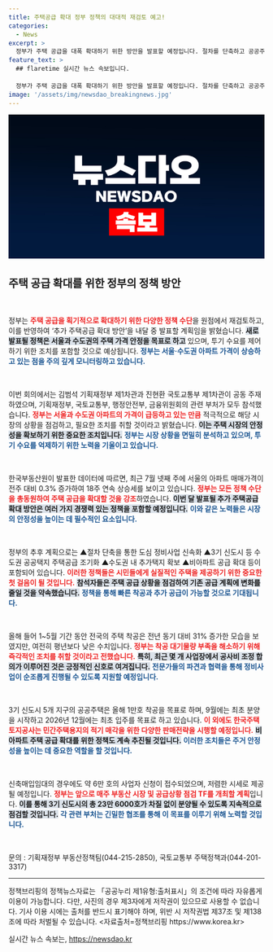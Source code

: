 ```yaml
---
title: 주택공급 확대 정부 정책의 대대적 재검토 예고!
categories:
  - News
excerpt: >
  정부가 주택 공급을 대폭 확대하기 위한 방안을 발표할 예정입니다. 절차를 단축하고 공공주택을 조기 공급해 주택시장을 안정시키겠다는 의지, 과연 어떤 혁신적인 정책이 나올까요? 궁금증을 자아내는 이 발표를 놓치지 마세요!
feature_text: >
  ## flaretime 실시간 뉴스 속보입니다.

  정부가 주택 공급을 대폭 확대하기 위한 방안을 발표할 예정입니다. 절차를 단축하고 공공주택을 조기 공급해 주택시장을 안정시키겠다는 의지, 과연 어떤 혁신적인 정책이 나올까요? 궁금증을 자아내는 이 발표를 놓치지 마세요!
image: '/assets/img/newsdao_breakingnews.jpg'
---
```


<p><img src="/assets/img/newsdao_breakingnews.jpg" alt="flaretime 속보" /></p>

<h2 data-ke-size="size26">주택 공급 확대를 위한 정부의 정책 방안</h2>

<p data-ke-size="size16">&nbsp;</p>

<p>정부는 <b><span style="color: #ee2323;">주택 공급을 획기적으로 확대하기 위한 다양한 정책 수단</span></b>을 원점에서 재검토하고, 이를 반영하여 ‘추가 주택공급 확대 방안’을 내달 중 발표할 계획임을 밝혔습니다. <b><span style="background-color: #21538527;">새로 발표될 정책은 서울과 수도권의 주택 가격 안정을 목표로 하고</span></b> 있으며, 투기 수요를 제어하기 위한 조치를 포함할 것으로 예상됩니다. <b><span style="color: #1a5490;">정부는 서울·수도권 아파트 가격이 상승하고 있는 점을 주의 깊게 모니터링하고 있습니다.</span></b> </p>

<p data-ke-size="size16">&nbsp;</p>

<p>이번 회의에서는 김범석 기획재정부 제1차관과 진현환 국토교통부 제1차관이 공동 주재하였으며, 기획재정부, 국토교통부, 행정안전부, 금융위원회의 관련 부처가 모두 참석했습니다. <b><span style="color: #ee2323;">정부는 서울과 수도권 아파트의 가격이 급등하고 있는 만큼</span></b> 적극적으로 해당 시장의 상황을 점검하고, 필요한 조치를 취할 것이라고 밝혔습니다. <b><span style="background-color: #21538527;">이는 주택 시장의 안정성을 확보하기 위한 중요한 조치입니다.</span></b> <b><span style="color: #1a5490;">정부는 시장 상황을 면밀히 분석하고 있으며, 투기 수요를 억제하기 위한 노력을 기울이고 있습니다.</span></b></p>

<p data-ke-size="size16">&nbsp;</p>

<p>한국부동산원이 발표한 데이터에 따르면, 최근 7월 넷째 주에 서울의 아파트 매매가격이 전주 대비 0.3% 증가하여 18주 연속 상승세를 보이고 있습니다.  <b><span style="color: #ee2323;">정부는 모든 정책 수단을 총동원하여 주택 공급을 확대할 것을 강조</span></b>하였습니다. <b><span style="background-color: #21538527;">이번 달 발표될 추가 주택공급 확대 방안은 여러 가지 경쟁력 있는 정책을 포함할 예정입니다.</span></b> <b><span style="color: #1a5490;">이와 같은 노력들은 시장의 안정성을 높이는 데 필수적인 요소입니다.</span></b></p>

<p data-ke-size="size16">&nbsp;</p>

<p>정부의 추후 계획으로는 ▲절차 단축을 통한 도심 정비사업 신속화 ▲3기 신도시 등 수도권 공공택지 주택공급 조기화 ▲수도권 내 추가택지 확보 ▲비아파트 공급 확대 등이 포함되어 있습니다. <b><span style="color: #ee2323;">이러한 정책들은 시민들에게 실질적인 주택을 제공하기 위한 중요한 첫 걸음이 될 것입니다.</span></b> <b><span style="background-color: #21538527;">참석자들은 주택 공급 상황을 점검하여 기존 공급 계획에 변화를 줄일 것을 약속했습니다.</span></b> <b><span style="color: #1a5490;">정책을 통해 빠른 착공과 추가 공급이 가능할 것으로 기대됩니다.</span></b> </p>

<p data-ke-size="size16">&nbsp;</p>

<p>올해 들어 1~5월 기간 동안 전국의 주택 착공은 전년 동기 대비 31% 증가한 모습을 보였지만, 여전히 평년보다 낮은 수치입니다. <b><span style="color: #ee2323;">정부는 착공 대기물량 부족을 해소하기 위해 즉각적인 조치를 취할 것이라고 전했습니다.</span></b> <b><span style="background-color: #21538527;">특히, 최근 몇 개 사업장에서 공사비 조정 합의가 이루어진 것은 긍정적인 신호로 여겨집니다.</span></b> <b><span style="color: #1a5490;">전문가들의 파견과 협력을 통해 정비사업이 순조롭게 진행될 수 있도록 지원할 예정입니다.</span></b></p>

<p data-ke-size="size16">&nbsp;</p>

<p>3기 신도시 5개 지구의 공공주택은 올해 1만호 착공을 목표로 하며, 9월에는 최초 분양을 시작하고 2026년 12월에는 최초 입주를 목표로 하고 있습니다. <b><span style="color: #ee2323;">이 외에도 한국주택토지공사는 민간주택용지의 적기 매각을 위한 다양한 판매전략을 시행할 예정입니다.</span></b> <b><span style="background-color: #21538527;">비아파트 주택 공급 확대를 위한 정책도 계속 추진될 것입니다.</span></b> <b><span style="color: #1a5490;">이러한 조치들은 주거 안정성을 높이는 데 중요한 역할을 할 것입니다.</span></b></p>

<p data-ke-size="size16">&nbsp;</p>

<p>신축매입임대의 경우에도 약 6만 호의 사업자 신청이 접수되었으며, 저렴한 시세로 제공될 예정입니다. <b><span style="color: #ee2323;">정부는 앞으로 매주 부동산 시장 및 공급상황 점검 TF를 개최할 계획</span></b>입니다. <b><span style="background-color: #21538527;">이를 통해 3기 신도시의 총 23만 6000호가 차질 없이 분양될 수 있도록 지속적으로 점검할 것입니다.</span></b> <b><span style="color: #1a5490;">각 관련 부처는 긴밀한 협조를 통해 이 목표를 이루기 위해 노력할 것입니다.</span></b></p>

<p data-ke-size="size16">&nbsp;</p>

<p>문의 : 기획재정부 부동산정책팀(044-215-2850), 국토교통부 주택정책과(044-201-3317)</p>

<hr />

<p>정책브리핑의 정책뉴스자료는 「공공누리 제1유형:출처표시」의 조건에 따라 자유롭게 이용이 가능합니다. 다만, 사진의 경우 제3자에게 저작권이 있으므로 사용할 수 없습니다. 기사 이용 시에는 출처를 반드시 표기해야 하며, 위반 시 저작권법 제37조 및 제138조에 따라 처벌될 수 있습니다. &lt;자료출처=정책브리핑 https://www.korea.kr></p>
실시간 뉴스 속보는, <a href="https://newsdao.kr" rel="dofollow">https://newsdao.kr</a>


